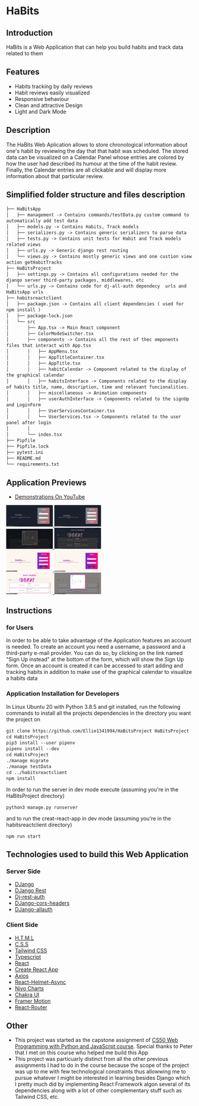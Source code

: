 # HaBits
## Introduction
HaBits is a Web Application that can help you build habits and track data related to them

## Features
- Habits tracking by daily reviews
- Habit reviews easily visualized
- Responsive behaviour
- Clean and attractive Design
- Light and Dark Mode

## Description
The HaBits Web Aplication allows to store chronological information about one's habit by reviewing the day that that habit was scheduled. The stored data can be visualized on a Calendar Panel whose entries are colored by how the user had described its humour at the time of the habit review.
Finally, the Calendar entries are all clickable and will display more information about that particular review.

## Simplified folder structure and files description
```
├── HaBitsApp
│   ├── management -> Contains commands/testData.py custom command to automatically add test data
│   ├── models.py -> Contains Habits, Track models
│   ├── serializers.py -> Contains generic serializers to parse data
│   ├── tests.py -> Contains unit tests for Habit and Track models related views
│   ├── urls.py -> Generic django rest routing
│   └── views.py -> Contains mostly generic views and one custion view action getHabitTracks
├── HaBitsProject
│   ├── settings.py -> Contains all configurations needed for the django server third-party packages, middlewares, etc
│   └── urls.py -> Contains code for dj-all-auth dependecy  urls and HaBitsApp urls
├── habitsreactclient
│   ├── package.json -> Contains all client dependencies ( used for npm install )
│   ├── package-lock.json
│   └── src
│       ├── App.tsx -> Main React component
│       ├── ColorModeSwitcher.tsx
│       ├── components -> Contains all the rest of thec omponents files that interact with App.tsx
│       │   ├── AppMenu.tsx
│       │   ├── AppTitleContainer.tsx
│       │   ├── AppTitle.tsx
│       │   ├── habitCalendar -> Component related to the display of the graphical calendar
│       │   ├── habitsInterface -> Components related to the display of habits title, name, description, time and relevant funcionalities.
│       │   ├── miscellaneous -> Animation components
│       │   ├── userAuthInterface -> Components related to the signUp and LoginForm
│       │   ├── UserServicesContainer.tsx
│       │   └── UserServices.tsx -> Components related to the user panel after login
│       │
│       └── index.tsx
├── Pipfile
├── Pipfile.lock
├── pytest.ini
├── README.md
└── requirements.txt
```

## Application Previews
- [Demonstrations On YouTube](https://www.youtube.com/playlist?list=PL5-tfLwc7d7HnUji9f3UjgYvCu4KNwOsT)
<div>
    <a href="https://github.com/Ellie1341994/HaBitsProject/blob/main/AppScreenshots/p1.png?raw=true">
        <img src="https://github.com/Ellie1341994/HaBitsProject/blob/main/AppScreenshots/p1.png?raw=true" width="25%"/>
    </a>
    <a href="https://github.com/Ellie1341994/HaBitsProject/blob/main/AppScreenshots/p2.png?raw=true">
        <img src="https://github.com/Ellie1341994/HaBitsProject/blob/main/AppScreenshots/p2.png?raw=true" width="25%"/>
    </a>
</div>
<div>
    <a href="https://github.com/Ellie1341994/HaBitsProject/blob/main/AppScreenshots/p7.png?raw=true">
        <img src="https://github.com/Ellie1341994/HaBitsProject/blob/main/AppScreenshots/p7.png?raw=true" width="25%"/>
    </a>
    <a href="https://github.com/Ellie1341994/HaBitsProject/blob/main/AppScreenshots/p6.png?raw=true">
        <img src="https://github.com/Ellie1341994/HaBitsProject/blob/main/AppScreenshots/p6.png?raw=true" width="25%"/>
    </a>
</div>
<div>
    <a href="https://github.com/Ellie1341994/HaBitsProject/blob/main/AppScreenshots/p3.png?raw=true">
        <img src="https://github.com/Ellie1341994/HaBitsProject/blob/main/AppScreenshots/p3.png?raw=true" width="25%"/>
    </a>
    <a href="https://github.com/Ellie1341994/HaBitsProject/blob/main/AppScreenshots/p4.png?raw=true">
        <img src="https://github.com/Ellie1341994/HaBitsProject/blob/main/AppScreenshots/p4.png?raw=true" width="25%"/>
    </a>
</div>
<div>
    <a href="https://github.com/Ellie1341994/HaBitsProject/blob/main/AppScreenshots/p5.png?raw=true">
        <img src="https://github.com/Ellie1341994/HaBitsProject/blob/main/AppScreenshots/p5.png?raw=true" width="25%"/>
    </a>
    <a href="https://github.com/Ellie1341994/HaBitsProject/blob/main/AppScreenshots/p8.png?raw=true">
        <img src="https://github.com/Ellie1341994/HaBitsProject/blob/main/AppScreenshots/p8.png?raw=true" width="25%"/>
    </a>
</div>

## Instructions
### for Users
In order to be able to take advantage of the Application features
an account is needed.
To create an account you need a username, a password and a third-party e-mail provider. You
can do so, by clicking on the link named "Sign Up instead" at the bottom of the form, which will show the Sign Up form.
Once an account is created it can be accessed to start adding and tracking habits in addition to make use of the graphical calendar to visualize a habits data

### Application Installation for Developers
In Linux Ubuntu 20 with Python 3.8.5 and git installed, run the following commands to install all the projects dependencies in the directory you want the project on
```
git clone https://github.com/Ellie1341994/HaBitsProject HaBitsProject
cd HaBitsProject
pip3 install --user pipenv
pipenv install --dev
cd HaBitsProject
./manage migrate
./manage testData
cd ../habitsreactclient
npm install
```
In order to run the server in dev mode execute (assuming you're in the HaBitsProject directory)
```
python3 manage.py runserver
```
and to run the creat-react-app in dev mode (assuming you're in the habitsreactclient directory)
```
npm run start
```

## Technologies used to build this Web Application
### Server Side
- [DJango](https://www.djangoproject.com/start/overview/)
- [DJango Rest](https://www.django-rest-framework.org/)
- [Dj-rest-auth](https://dj-rest-auth.readthedocs.io/en/latest/index.html)
- [DJango-cors-headers](https://github.com/adamchainz/django-cors-headers)
- [DJango-allauth](https://django-allauth.readthedocs.io/en/latest/index.html)

### Client Side
- [H.T.M.L](https://html.spec.whatwg.org/)
- [C.S.S](https://www.w3.org/Style/CSS/specs.en.html)
- [Tailwind CSS](https://tailwindcss.com/)
- [Typescript](https://www.typescriptlang.org/docs/handbook/jsx.html)
- [React](https://reactjs.org/)
- [Create React App](https://create-react-app.dev/docs/adding-typescript/)
- [Axios](https://www.npmjs.com/package/axios)
- [React-Helmet-Async](https://www.npmjs.com/package/react-helmet-async?activeTab=readme)
- [Nivo Charts](https://nivo.rocks/)
- [Chakra UI](https://chakra-ui.com/)
- [Framer Motion](https://www.framer.com/api/motion/)
- [React-Router](https://www.framer.com/api/motion/)

## Other
- This project was started as the capstone assignment of [CS50 Web Programming with Python and JavaScrpt course](https://www.edx.org/course/cs50s-web-programming-with-python-and-javascript). Special thanks to Peter that I met on this course who helped me build this App
- This project was particuarly distinct from all the other previous assignments I had to do in the course because the scope of the project was up to me with few technological constraints thus allowwing me to pursue whatever I might be interested in learning besides Django which I pretty much did by implementing React Framework algon several of its dependencies along with a lot of other complementary stuff such as Tailwind CSS, etc.
